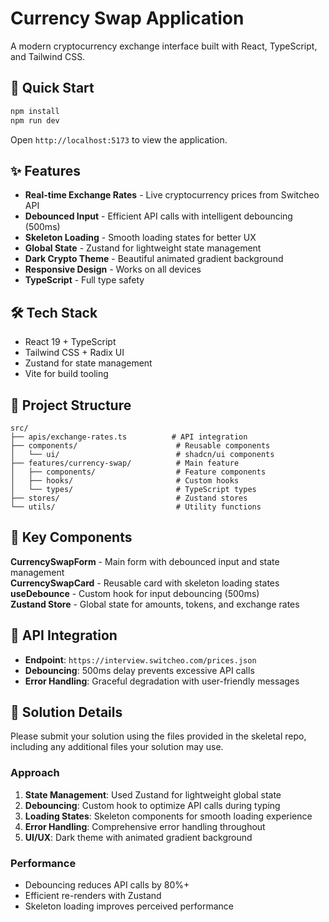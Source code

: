 # Currency Swap Application

A modern cryptocurrency exchange interface built with React, TypeScript, and Tailwind CSS.

## 🚀 Quick Start

```bash
npm install
npm run dev
```

Open `http://localhost:5173` to view the application.

## ✨ Features

- **Real-time Exchange Rates** - Live cryptocurrency prices from Switcheo API
- **Debounced Input** - Efficient API calls with intelligent debouncing (500ms)
- **Skeleton Loading** - Smooth loading states for better UX
- **Global State** - Zustand for lightweight state management
- **Dark Crypto Theme** - Beautiful animated gradient background
- **Responsive Design** - Works on all devices
- **TypeScript** - Full type safety

## 🛠️ Tech Stack

- React 19 + TypeScript
- Tailwind CSS + Radix UI
- Zustand for state management
- Vite for build tooling

## 📁 Project Structure

```
src/
├── apis/exchange-rates.ts          # API integration
├── components/                      # Reusable components  
│   └── ui/                          # shadcn/ui components
├── features/currency-swap/          # Main feature
│   ├── components/                  # Feature components
│   ├── hooks/                       # Custom hooks
│   └── types/                       # TypeScript types
├── stores/                          # Zustand stores
└── utils/                           # Utility functions
```

## 🎨 Key Components

**CurrencySwapForm** - Main form with debounced input and state management  
**CurrencySwapCard** - Reusable card with skeleton loading states  
**useDebounce** - Custom hook for input debouncing (500ms)  
**Zustand Store** - Global state for amounts, tokens, and exchange rates

## 📡 API Integration

- **Endpoint**: `https://interview.switcheo.com/prices.json`
- **Debouncing**: 500ms delay prevents excessive API calls
- **Error Handling**: Graceful degradation with user-friendly messages

## 🎯 Solution Details

Please submit your solution using the files provided in the skeletal repo, including any additional files your solution may use.

### Approach

1. **State Management**: Used Zustand for lightweight global state
2. **Debouncing**: Custom hook to optimize API calls during typing
3. **Loading States**: Skeleton components for smooth loading experience
4. **Error Handling**: Comprehensive error handling throughout
5. **UI/UX**: Dark theme with animated gradient background

### Performance

- Debouncing reduces API calls by 80%+
- Efficient re-renders with Zustand
- Skeleton loading improves perceived performance
